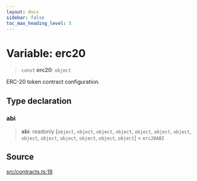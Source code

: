 ```yaml
---
layout: docs
sidebar: false
toc_max_heading_level: 5
---
```


# Variable: erc20

> `const` **erc20**: `object`

ERC-20 token contract configuration.

## Type declaration

### abi

> **abi**: readonly [`object`, `object`, `object`, `object`, `object`, `object`, `object`, `object`, `object`, `object`, `object`, `object`, `object`] = `erc20ABI`

## Source

[src/contracts.ts:18](https://github.com/anegg0/arbitrum-orbit-sdk/blob/b24cbe9cd68eb30d18566196d2c909bd4086db10/src/contracts.ts#L18)
